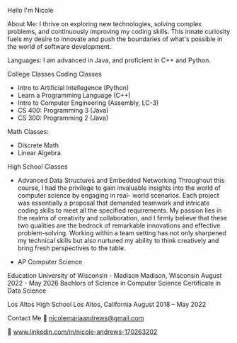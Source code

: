 Hello I'm Nicole 

About Me:
I thrive on exploring new technologies, solving complex problems, and continuously improving my coding skills. This innate curiosity fuels my desire to innovate and push the boundaries of what's possible in the world of software development. 

Languages:
I am advanced in Java, and proficient in C++ and Python. 

College Classes </n>
Coding Classes
- Intro to Artificial Intellegence (Python)
- Learn a Programming Language (C++)
- Intro to Computer Engineering (Assembly, LC-3)
- CS 400: Programming 3 (Java)
- CS 300: Programming 2 (Java) 

Math Classes:
- Discrete Math
- Linear Algebra

High School Classes 
- Advanced Data Structures and Embedded Networking
      Throughout this course, I had the privilege to gain invaluable insights into the world of computer science by engaging in real- world scenarios. Each project was essentially a proposal that demanded teamwork and intricate coding skills to meet all the specified requirements. My passion lies in the realms of creativity and collaboration, and I firmly believe that these two qualities are the bedrock of remarkable innovations and effective problem-solving. Working within a team setting has not only sharpened my technical skills but also nurtured my ability to think creatively and bring fresh perspectives to the table.
  
- AP Computer Science 


Education
University of Wisconsin - Madison 
Madison, Wisconsin 
August 2022 - May 2026
Bachlors of Science in Computer Science 
Certificate in Data Science 

Los Altos High School 
Los Altos, California 
August 2018 – May 2022

Contact Me
📧 nicolemariaandrews@gmail.com 

🔗 www.linkedin.com/in/nicole-andrews-170263202


